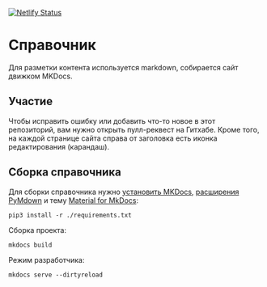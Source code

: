[![Netlify Status](https://api.netlify.com/api/v1/badges/bbf2370e-4608-40df-ad73-7275c6b71429/deploy-status)](https://app.netlify.com/sites/xenodochial-bardeen-1a88d2/deploys)

# Справочник

Для разметки контента используется markdown, собирается сайт движком MKDocs.

## Участие

Чтобы исправить ошибку или добавить что-то новое в этот репозиторий, вам нужно открыть пулл-реквест на Гитхабе.
Кроме того, на каждой странице сайта справа от заголовка есть иконка редактирования (карандаш).

## Сборка справочника

Для сборки справочника нужно [установить MKDocs](https://www.mkdocs.org/#installation),
[расширения PyMdown](https://facelessuser.github.io/pymdown-extensions/installation/) и тему [Material for MkDocs](https://squidfunk.github.io/mkdocs-material/):

```
pip3 install -r ./requirements.txt
```

Сборка проекта:

```
mkdocs build
```

Режим разработчика:

```
mkdocs serve --dirtyreload
```
